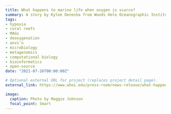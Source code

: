 ```yaml
---
title: What happens to marine life when oxygen is scarce?
summary: A story by Kylee Denesha from Woods Hole Oceanographic Institution about our Bocas del Toro hypoxia study featuring [Jarrod Scott](author/jarrod-j-scott/). Photo by Maggie Johnson.
tags:
- hypoxia
- coral reefs
- MAGs
- deoxygenation
- anvi'o
- microbiology
- metagenomics
- computational biology
- bioinformatics
- open-source
date: "2021-07-26T00:00:00Z"

# Optional external URL for project (replaces project detail page).
external_link: https://www.whoi.edu/press-room/news-release/what-happens-to-marine-life-when-oxygen-is-scarce/

image:
  caption: Photo by Maggie Johnson
  focal_point: Smart
---
```

